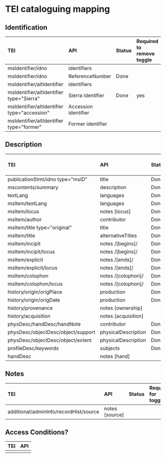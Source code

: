 # TEI cataloguing mapping

## Identification

| TEI | API | Status | Required to remove toggle |
| :--- | :--- |:--- |:--- |
| msIdentifier/idno | identifiers |
| msIdentifier/idno | ReferenceNumber | Done |
| msIdentifier/altIdentifier | identifiers |
| msIdentifier/altIdentifier type="Sierra" | Sierra identifier | Done | yes
| msIdentifier/altIdentifier type="accession" | Accession identifier |
| msIdentifier/altIdentifier type="former" | Former identifier |

## Description

| TEI | API | Status | Required for toggle |
| :--- | :--- |:--- |:--- |
| publicationStmt/idno type="msID" | title | Done | yes
| mscontents/summary | description | Done | yes
| textLang | languages | Done | yes
| msItem/textLang | languages | Done | yes
| msItem/locus | notes [locus] | Done | yes
| msItem/author | contributor | Done | yes
| msItem/title type="original" | title | Done | yes
| msItem/title | alternativeTitles | Done | 
| msItem/incipit | notes /[begins]/ | Done | yes
| msItem/incipit/locus | notes /[begins]/ | Done | yes
| msItem/explicit | notes /[ends]/ |Done | yes
| msItem/explicit/locus | notes /[ends]/ | Done | yes
| msItem/colophon | notes /[colophon]/ | Done | yes
| msItem/colophon/locus | notes /[colophon]/ | Done | yes
| history/origin/origPlace | production | Done | yes
| history/origin/origDate | production | Done | yes
| history/provenance | notes \[ownership\] | 
| history/acquisition | notes \[acquisition\] |
| physDesc/handDesc/handNote | contributor | Done | yes
| physDesc/objectDesc/object/support | physicalDescription | Done| yes
| physDesc/objectDesc/object/extent |physicalDescription | Done | yes
| profileDesc/keywords |subjects | Done | |
| handDesc | notes \[hand\] |


## Notes

| TEI | API | Status | Required for toggle |
| :--- | :--- |:--- |:--- |
| additional/adminInfo/recordHist/source | notes \[source\] | | 

## Access Conditions?

| TEI | API |
| :--- | :--- |
|  |  |

